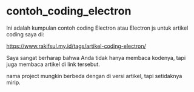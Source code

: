 # contoh_coding_electron

Ini adalah kumpulan contoh coding Electron atau Electron js untuk artikel coding saya di:

https://www.rakifsul.my.id/tags/artikel-coding-electron/

Saya sangat berharap bahwa Anda tidak hanya membaca kodenya, tapi juga membaca artikel di link tersebut.

nama project mungkin berbeda dengan di versi artikel, tapi setidaknya mirip.
